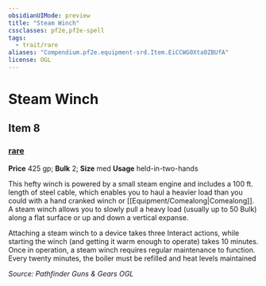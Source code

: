 ```yaml
---
obsidianUIMode: preview
title: "Steam Winch"
cssclasses: pf2e,pf2e-spell
tags:
  - trait/rare
aliases: "Compendium.pf2e.equipment-srd.Item.EiCCWG0Xta0ZBUfA"
license: OGL
---
```

# Steam Winch
## Item 8
### [rare](rare "Rare Rarity Trait")


**Price** 425 gp; 
**Bulk** 2; **Size** med
**Usage** held-in-two-hands

This hefty winch is powered by a small steam engine and includes a 100 ft. length of steel cable, which enables you to haul a heavier load than you could with a hand cranked winch or [[Equipment/Comealong|Comealong]]. A steam winch allows you to slowly pull a heavy load (usually up to 50 Bulk) along a flat surface or up and down a vertical expanse.

Attaching a steam winch to a device takes three Interact actions, while starting the winch (and getting it warm enough to operate) takes 10 minutes. Once in operation, a steam winch requires regular maintenance to function. Every twenty minutes, the boiler must be refilled and heat levels maintained

*Source: Pathfinder Guns & Gears*
*OGL*